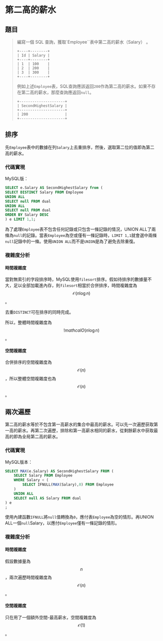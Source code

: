 # 第二高的薪水

## 題目

>編寫一個 SQL 查詢，獲取`Employee``表中第二高的薪水（Salary） 。
>
>```
>+----+--------+
>| Id | Salary |
>+----+--------+
>| 1  | 100    |
>| 2  | 200    |
>| 3  | 300    |
>+----+--------+
>```
>
>例如上述`Employee`表，SQL查詢應該返回`200`作為第二高的薪水。如果不存在第二高的薪水，那麼查詢應返回`null`。
>
>```
>+---------------------+
>| SecondHighestSalary |
>+---------------------+
>| 200                 |
>+---------------------+
>```

## 排序

先`Employee`表中的數據在列`Salary`上去重排序，然後，選取第二位的值即為第二高的薪水。

### 代碼實現

MySQL版：

```sql
SELECT e.Salary AS SecondHighestSalary from (
SELECT DISTINCT Salary FROM Employee  
UNION ALL 
SELECT null FROM dual 
UNION ALL 
SELECT null FROM dual 
ORDER BY Salary DESC
) e LIMIT 1,1;
```

為了處理`Employee`表不包含任何記錄或只包含一條記錄的情況，UNION ALL了兩條為`null`的記錄。當表`Employee`為空或僅有一條記錄時，`LIMIT 1,1`就會選中兩條`null`記錄中的一條。使用`UNION ALL`而不是`UNION`是為了避免去除重復。

### 複雜度分析

#### 時間複雜度

當對無索引的字段排序時，MySQL使用`filesort`排序。假如待排序的數據量不大，足以全部加載進內存，則`filesort`相當於合併排序，時間複雜度為$$\mathcal{O}(n \log n)$$。

去重`DISTINCT`可在排序的同時完成。

所以，整體時間複雜度為$$!mathcal{O}(n \log n)$$。

#### 空間複雜度

合併排序的空間複雜度為$$\mathcal{O}(n)$$，所以整體空間複雜度也為$$\mathcal{O}(n)$$。

## 兩次遍歷

第二高的薪水等於不包含第一高薪水的集合中最高的薪水。可以先一次遍歷获取第一高的薪水。再第二次遍歷，排除和第一高薪水相同的薪水，從剩餘薪水中获取最高的即為全局第二高的薪水。

### 代碼實現

MySQL版本：

```sql
SELECT MAX(e.Salary) AS SecondHighestSalary FROM (
    SELECT Salary FROM Employee 
    WHERE Salary < (
        SELECT IFNULL(MAX(Salary),0) FROM Employee
    )
    UNION ALL 
    SELECT null AS Salary FROM dual 
) e 
;
```

使用內建函數`IFNULL`將`null`值轉換為`0`，應付表`Employee`為空的情形。再UNION ALL一個`null`Salary，以應付`Employee`僅有一條記錄的情形。

### 複雜度分析

#### 時間複雜度

假設數據量為$$n$$，兩次遍歷時間複雜度為$$\mathcal{O}(n)$$。

#### 空間複雜度

只在用了一個額外空間-最高薪水，空間複雜度為$$\mathcal{O}(1)$$。